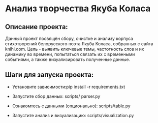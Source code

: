 # Анализ творчества Якуба Коласа

## Описание проекта:

Данный проект посвящён сбору, очистке и анализу корпуса стихотворений белорусского поэта Якуба Коласа, собранных с сайта knihi.com. Цель - выявить ключевые темы, частотность слов и их динамику во времени, попытаться связать их  с временными событиями, а также визуализировать полученные данные.

## Шаги для запуска проекта:

- Установите зависимости:pip install -r requirements.txt

- Запустите сбор данных: scripts/ parser.py

- Ознакомтесь с данными (опционально): scripts/table.py

- Запустите анализ и визуализацию: scripts/visualization.py
